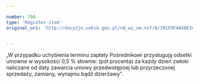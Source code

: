 ```yaml
---

number: 760
type: 'Register item'
original_uri: 'http://decyzje.uokik.gov.pl/nd_wz_um.nsf/0/391F9F4A56E3A1DEC12572DD003296A4?OpenDocument'


---
```


„W przypadku uchybienia terminu zapłaty Pośrednikowi przysługują odsetki umowne w wysokości 0,5 % słownie: (pół procenta) za każdy dzień zwłoki naliczane od daty zawarcia umowy przedwstępnej lub przyrzeczonej sprzedaży, zamiany, wynajmu bądź dzierżawy”.
